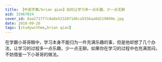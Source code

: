 ```yaml
---
title: 【中英字幕/brian qian】如何让学习多一点乐趣，少一点无聊
aid: 32467024
cover_id: 8aa2717f7c0a8e52320f1d6ca5556aa0d219009e.jpg
date: 2018-09-26
tags: [studywithme,brian qian]
---
```

在学霸小哥哥眼中，学习本身不能归为一件充满乐趣的事，但是他却想了几个办法，让学习的过程多一点乐趣，少一点无聊。如果你在学习的过程中也充满苦闷，不妨借鉴一下小哥哥的做法。